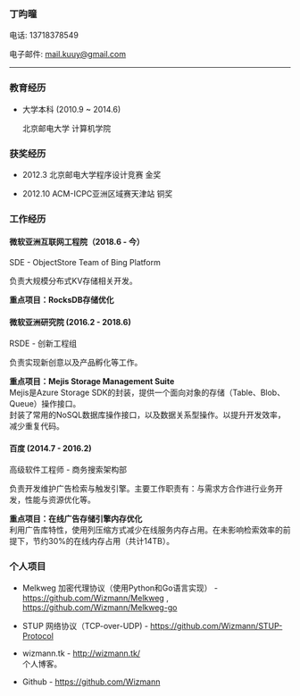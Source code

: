 ### 丁昀曈

电话: 13718378549

电子邮件: mail.kuuy@gmail.com

<hr />

### 教育经历

* 大学本科 (2010.9 ~ 2014.6)
    
    北京邮电大学 计算机学院

### 获奖经历

* 2012.3    北京邮电大学程序设计竞赛  金奖

* 2012.10   ACM-ICPC亚洲区域赛天津站 铜奖

### 工作经历

#### 微软亚洲互联网工程院（2018.6 - 今）

SDE - ObjectStore Team of Bing Platform

负责大规模分布式KV存储相关开发。

**重点项目：RocksDB存储优化**

#### 微软亚洲研究院 (2016.2 - 2018.6)

RSDE - 创新工程组

负责实现新创意以及产品孵化等工作。

**重点项目：Mejis Storage Management Suite**       
Mejis是Azure Storage SDK的封装，提供一个面向对象的存储（Table、Blob、Queue）操作接口。          
封装了常用的NoSQL数据库操作接口，以及数据关系型操作。以提升开发效率，减少重复代码。

#### 百度 (2014.7 - 2016.2)

高级软件工程师 - 商务搜索架构部

负责开发维护广告检索与触发引擎。主要工作职责有：与需求方合作进行业务开发，性能与资源优化等。

**重点项目：在线广告存储引擎内存优化**             
利用广告库特性，使用列压缩方式减少在线服务内存占用。在未影响检索效率的前提下，节约30%的在线内存占用（共计14TB）。

### 个人项目

* Melkweg 加密代理协议（使用Python和Go语言实现）  - https://github.com/Wizmann/Melkweg , https://github.com/Wizmann/Melkweg-go   

* STUP 网络协议（TCP-over-UDP) - https://github.com/Wizmann/STUP-Protocol      

* wizmann.tk - http://wizmann.tk/      
个人博客。

* Github - https://github.com/Wizmann

